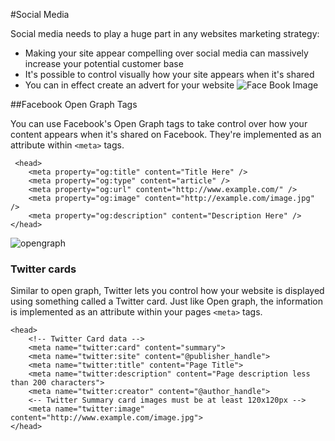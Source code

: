 #Social Media 

Social media needs to play a huge part in any websites marketing strategy:

* Making your site appear compelling over social media can massively increase your potential customer base 
* It's possible to control visually how your site appears when it's shared
* You can in effect create an advert for your website
![Face Book Image](img/session9/facebook_share.png)


##Facebook Open Graph Tags	

You can use Facebook's Open Graph tags to take control over how your content appears when it's shared on Facebook. They're implemented as an attribute within  `<meta>` tags. 

	 <head>
		<meta property="og:title" content="Title Here" />
		<meta property="og:type" content="article" />
		<meta property="og:url" content="http://www.example.com/" />
		<meta property="og:image" content="http://example.com/image.jpg" />
		<meta property="og:description" content="Description Here" />
	</head>	

	
![opengraph](img/session9/open-graph-code-facebook.jpg)

	
### Twitter cards 

Similar to open graph, Twitter lets you control how your website is displayed using something called a Twitter card. Just like Open graph, the information is implemented as an attribute within your pages `<meta>` tags. 
   
    <head>
    	<!-- Twitter Card data -->
    	<meta name="twitter:card" content="summary">
    	<meta name="twitter:site" content="@publisher_handle">
    	<meta name="twitter:title" content="Page Title">
    	<meta name="twitter:description" content="Page description less than 200 characters">
    	<meta name="twitter:creator" content="@author_handle">
    	<-- Twitter Summary card images must be at least 120x120px -->
    	<meta name="twitter:image" content="http://www.example.com/image.jpg">
    </head>




	
